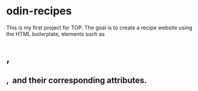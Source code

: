 # odin-recipes
This is my first project for TOP. The goal is to create a recipe website using the HTML boilerplate, elements such as <h1>, <h2>, <img> and their corresponding attributes.